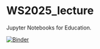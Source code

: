 # WS2025_lecture
Jupyter Notebooks for Education.

[![Binder](https://mybinder.org/badge_logo.svg)](https://mybinder.org/v2/gh/klar74/WS2025_lecture/HEAD)
